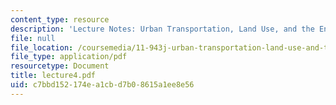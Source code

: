 ```yaml
---
content_type: resource
description: 'Lecture Notes: Urban Transportation, Land Use, and the Environment'
file: null
file_location: /coursemedia/11-943j-urban-transportation-land-use-and-the-environment-spring-2002/c7bbd152174ea1cbd7b08615a1ee8e56_lecture4.pdf
file_type: application/pdf
resourcetype: Document
title: lecture4.pdf
uid: c7bbd152-174e-a1cb-d7b0-8615a1ee8e56
---
```

